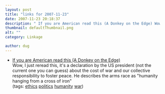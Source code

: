 ```yaml
---
layout: post
title: "links for 2007-11-23"
date: 2007-11-23 20:18:37
description: " If you are American read this (A Donkey on the Edge) Wow, I just reread this, it&#8217;s a declaration by the US president (not the current one you can guess) about the cost of war and our collective responsibility&#8230;"
thumbnail: defaultThumbnail.png
alt: ""
category: Linkage

author: dug
---
```


<ul class="delicious">
	<li>
		<div class="delicious-link"><a href="http://www.donkeyontheedge.com/dugs_random_musings/if_you_are_american_read_this.html">If you are American read this (A Donkey on the Edge)</a></div>
		<div class="delicious-extended">Wow, I just reread this, it's a declaration by the US president (not the current one you can guess) about the cost of war and our collective responsibility to foster peace. He describes the arms race as "humanity hanging from a cross of iron"</div>
		<div class="delicious-tags">(tags: <a href="http://del.icio.us/dug/ethics">ethics</a> <a href="http://del.icio.us/dug/politics">politics</a> <a href="http://del.icio.us/dug/humanity">humanity</a> <a href="http://del.icio.us/dug/war">war</a>)</div>
	</li>
</ul>
